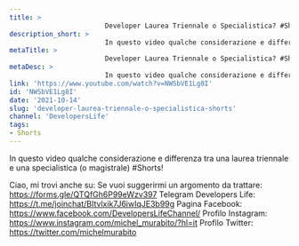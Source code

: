 ```yaml
---
title: > 
                        Developer Laurea Triennale o Specialistica? #Shorts
description_short: > 
                        In questo video qualche considerazione e differenza tra una laurea triennale e una specialistica (o magistrale) #Shorts! Ciao, mi ...
metaTitle: > 
                        Developer Laurea Triennale o Specialistica? #Shorts
metaDesc: > 
                        In questo video qualche considerazione e differenza tra una laurea triennale e una specialistica (o magistrale) #Shorts! Ciao, mi ...
link: 'https://www.youtube.com/watch?v=NWSbVE1Lg8I'
id: 'NWSbVE1Lg8I'
date: '2021-10-14'
slug: 'developer-laurea-triennale-o-specialistica-shorts'
channel: 'DevelopersLife'
tags: 
- Shorts
---
```

In questo video qualche considerazione e differenza tra una laurea triennale e una specialistica (o magistrale) #Shorts!

Ciao, mi trovi anche su:
Se vuoi suggerirmi un argomento da trattare: https://forms.gle/QTQfGh6P99eWzv397
Telegram Developers Life: https://t.me/joinchat/BItvlxik7J6iwIqJE3b99g
Pagina Facebook: https://www.facebook.com/DevelopersLifeChannel/
Profilo Instagram: https://www.instagram.com/michel_murabito/?hl=it
Profilo Twitter: https://twitter.com/michelmurabito​